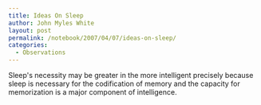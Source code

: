 ```yaml
---
title: Ideas On Sleep
author: John Myles White
layout: post
permalink: /notebook/2007/04/07/ideas-on-sleep/
categories:
  - Observations
---
```


Sleep's necessity may be greater in the more intelligent precisely because sleep is necessary for the codification of memory and the capacity for memorization is a major component of intelligence.
